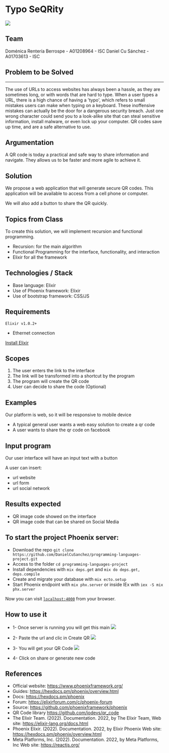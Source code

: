 

Typo SeQRity
===

![](https://i.imgur.com/gGB7kPF.png)


## Team

Doménica Rentería Berrospe - A01208964  - ISC
Daniel Cu Sánchez - A01703613 - ISC


## Problem to be Solved
------------------------

The use of URLs to access websites has always been a hassle, as they are sometimes long, or with words that are hard to type. When a user types a URL, there is a high chance of having a 'typo', which refers to small mistakes users can make when typing on a keyboard. These inoffensive mistakes can actually be the door for a dangerous security breach. Just one wrong character could send you to a look-alike site that can steal sensitive information, install malware, or even lock up your computer. QR codes save up time, and are a safe alternative to use.


## Argumentation

A QR code is today a practical and safe way to share information and navigate. They allows us to be faster and more agile to achieve it.

## Solution

We propose a web application that will generate secure QR codes. This application will be available to access from a cell phone or computer.

We will also add a button to share the QR quickly.

## Topics from Class

To create this solution, we will implement recursion and functional programming.
- Recursion: for the main algorithm
- Functional Programming for the interface, functionality, and interaction
- Elixir for all the framework

## Technologies / Stack

- Base language: Elixir
- Use of Phoenix framework: Elixir
- Use of bootstrap framework: CSS/JS

## Requirements

```Elixir v1.0.2+```

- Ethernet connection

[Install Elixir](http://elixir-lang.org/install.html)

## Scopes

1) The user enters the link to the interface
2) The link will be transformed into a shortcut by the program
3) The program will create the QR code
4) User can decide to share the code (Optional)

## Examples

Our platform is web, so it will be responsive to mobile device

- A typical general user wants a web easy solution to create a qr code
- A user wants to share the qr code on facebook 

## Input program

Our user interface will have an input text with a button

A user can insert:

- url website
- url form
- url social network

## Results expected

- QR image code showed on the interface
- QR image code that can be shared on Social Media

## To start the project Phoenix server:
  * Download the repo ```git clone https://github.com/DanielCuSanchez/programming-languages-project.git```
  * Access to the folder ```cd programming-languages-project```
  * Install dependencies with `mix deps.get` and `mix do deps.get, deps.compile`
  * Create and migrate your database with `mix ecto.setup`
  * Start Phoenix endpoint with `mix phx.server` or inside IEx with `iex -S mix phx.server`

Now you can visit [`localhost:4000`](http://localhost:4000) from your browser.

## How to use it

  * 1- Once server is running you will get this main
    ![](https://i.imgur.com/NrklDOD.png)

  * 2- Paste the url and clic in Create QR
    ![](https://i.imgur.com/TCWRKtw.png)

  * 3- You will get your QR Code
    ![](https://i.imgur.com/ufVbqaY.png)

  * 4- Click on share or generate new code


## References

  * Official website: https://www.phoenixframework.org/
  * Guides: https://hexdocs.pm/phoenix/overview.html
  * Docs: https://hexdocs.pm/phoenix
  * Forum: https://elixirforum.com/c/phoenix-forum
  * Source: https://github.com/phoenixframework/phoenix
  * QR Code library https://github.com/iodevs/qr_code
  * The Elixir Team. (2022). Documentation. 2022, by The Elixir Team, Web site: https://elixir-lang.org/docs.html
  * Phoenix Elixir. (2022). Documentation. 2022, by Elixir Phoenix Web site: https://hexdocs.pm/phoenix/overview.html
  * Meta Platforms, Inc. (2022). Documentation. 2022, by Meta Platforms, Inc Web site: https://reactjs.org/

